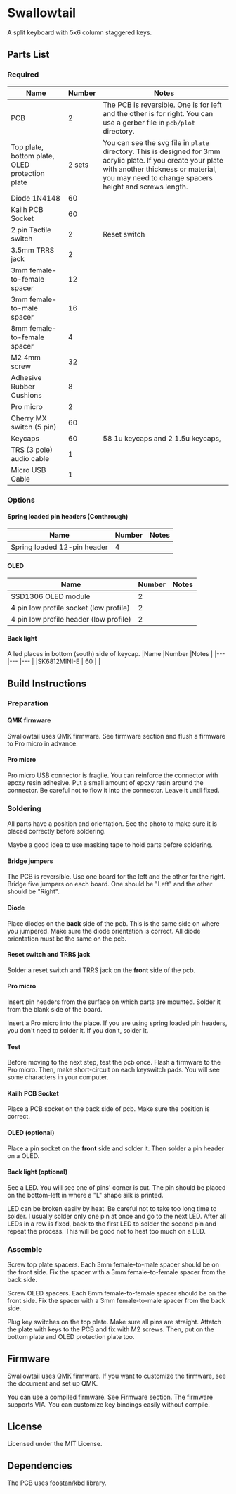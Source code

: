 # Swallowtail
A split keyboard with 5x6 column staggered keys.

## Parts List
### Required

|Name |Number |Notes |
|--- |--- |--- |
|PCB | 2 | The PCB is reversible. One is for left and the other is for right. You can use a gerber file in `pcb/plot` directory. |
|Top plate, bottom plate, OLED protection plate | 2 sets | You can see the svg file in `plate` directory. This is designed for 3mm acrylic plate. If you create your plate with another thickness or material, you may need to change spacers height and screws length. |
|Diode 1N4148 | 60 | |
|Kailh PCB Socket | 60 | |
|2 pin Tactile switch | 2 |Reset switch |
|3.5mm TRRS jack | 2 | |
|3mm female-to-female spacer | 12 | |
|3mm female-to-male spacer | 16 | |
|8mm female-to-female spacer | 4 | |
|M2 4mm screw | 32 | |
|Adhesive Rubber Cushions | 8 | |
|Pro micro | 2 | |
|Cherry MX switch (5 pin) | 60 | |
|Keycaps | 60 | 58 1u keycaps and 2 1.5u keycaps,|
|TRS (3 pole) audio cable | 1 | |
|Micro USB Cable | 1 | |

### Options
#### Spring loaded pin headers (Conthrough)
|Name |Number |Notes |
|--- |--- |--- |
|Spring loaded 12-pin header | 4 | |

#### OLED
|Name |Number |Notes |
|--- |--- |--- |
|SSD1306 OLED module | 2 | |
|4 pin low profile socket (low profile)| 2 | |
|4 pin low profile header (low profile)| 2 | |

#### Back light
A led places in bottom (south) side of keycap.
|Name |Number |Notes |
|--- |--- |--- |
|SK6812MINI-E | 60 | |

## Build Instructions

### Preparation
#### QMK firmware
Swallowtail uses QMK firmware. See firmware section and flush a firmware to Pro micro in advance.

#### Pro micro
Pro micro USB connector is fragile. You can reinforce the connector with epoxy resin adhesive. Put a small amount of epoxy resin around the connector. Be careful not to flow it into the connector. Leave it until fixed.

### Soldering
All parts have a position and orientation. See the photo to make sure it is placed correctly before soldering.

Maybe a good idea to use masking tape to hold parts before soldering.

#### Bridge jumpers
The PCB is reversible. Use one board for the left and the other for the right.
Bridge five jumpers on each board. One should be "Left" and the other should be "Right".

#### Diode
Place diodes on the **back** side of the pcb. This is the same side on where you jumpered. Make sure the diode orientation is correct. All diode orientation must be the same on the pcb.

#### Reset switch and TRRS jack
Solder a reset switch and TRRS jack on the **front** side of the pcb.

#### Pro micro
Insert pin headers from the surface on which parts are mounted. Solder it from the blank side of the board.

Insert a Pro micro into the place. If you are using spring loaded pin headers, you don't need to solder it. If you don't, solder it.

#### Test
Before moving to the next step, test the pcb once.
Flash a firmware to the Pro micro. Then, make short-circuit on each keyswitch pads. You will see some characters in your computer.

#### Kailh PCB Socket
Place a PCB socket on the back side of pcb. Make sure the position is correct.

#### OLED (optional)
Place a pin socket on the **front** side and solder it. Then solder a pin header on a OLED.

#### Back light (optional)
See a LED. You will see one of pins' corner is cut. The pin should be placed on the bottom-left in where a "L" shape silk is printed.

LED can be broken easily by heat. Be careful not to take too long time to solder. I usually solder only one pin at once and go to the next LED. After all LEDs in a row is fixed, back to the first LED to solder the second pin and repeat the process. This will be good not to heat too much on a LED.

### Assemble
Screw top plate spacers. Each 3mm female-to-male spacer should be on the front side. Fix the spacer with a 3mm female-to-female spacer from the back side.

Screw OLED spacers. Each 8mm female-to-female spacer should be on the front side. Fix the spacer with a 3mm female-to-male spacer from the back side.

Plug key switches on the top plate. Make sure all pins are straight. Attatch the plate with keys to the PCB and fix with M2 screws. Then, put on the bottom plate and OLED protection plate too.

## Firmware
Swallowtail uses QMK firmware. If you want to customize the firmware, see the document and set up QMK.

You can use a compiled firmware. See Firmware section. The firmware supports VIA. You can customize key bindings easily without compile.

## License
Licensed under the MIT License.

## Dependencies
The PCB uses [foostan/kbd](https://github.com/foostan/kbd) library.

